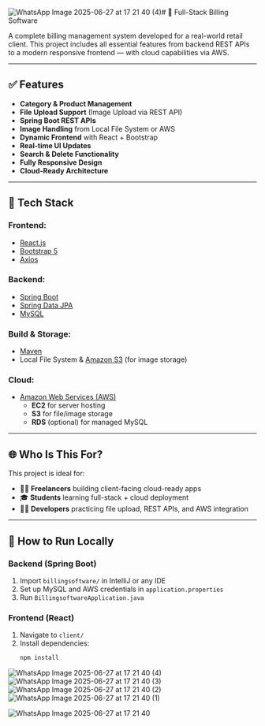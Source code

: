 ![WhatsApp Image 2025-06-27 at 17 21 40 (4)](https://github.com/user-attachments/assets/58988704-b7cf-4a87-a315-e530d992444f)# 🧾 Full-Stack Billing Software

A complete billing management system developed for a real-world retail client. This project includes all essential features from backend REST APIs to a modern responsive frontend — with cloud capabilities via AWS.

---

## ✅ Features

- **Category & Product Management**  
- **File Upload Support** (Image Upload via REST API)  
- **Spring Boot REST APIs**  
- **Image Handling** from Local File System or AWS  
- **Dynamic Frontend** with React + Bootstrap  
- **Real-time UI Updates**  
- **Search & Delete Functionality**  
- **Fully Responsive Design**  
- **Cloud-Ready Architecture**

---

## 🔧 Tech Stack

### Frontend:
- [React.js](w)
- [Bootstrap 5](w)
- [Axios](w)

### Backend:
- [Spring Boot](w)
- [Spring Data JPA](w)
- [MySQL](w)

### Build & Storage:
- [Maven](w)
- Local File System & [Amazon S3](w) (for image storage)

### Cloud:
- [Amazon Web Services (AWS)](w)  
  - **EC2** for server hosting  
  - **S3** for file/image storage  
  - **RDS** (optional) for managed MySQL

---

## 🌐 Who Is This For?

This project is ideal for:
- 🧑‍💻 **Freelancers** building client-facing cloud-ready apps  
- 🎓 **Students** learning full-stack + cloud deployment  
- 👨‍🔧 **Developers** practicing file upload, REST APIs, and AWS integration

---

## 🚀 How to Run Locally

### Backend (Spring Boot)
1. Import `billingsoftware/` in IntelliJ or any IDE
2. Set up MySQL and AWS credentials in `application.properties`
3. Run `BillingsoftwareApplication.java`

### Frontend (React)
1. Navigate to `client/`
2. Install dependencies:
   ```bash
   npm install

![WhatsApp Image 2025-06-27 at 17 21 40 (4)](https://github.com/user-attachments/assets/493a3ea2-f0d6-4b3f-9284-f1188efb488b)
![WhatsApp Image 2025-06-27 at 17 21 40 (3)](https://github.com/user-attachments/assets/b211bac4-cc5e-4891-8b1d-d50555ca8b9b)
![WhatsApp Image 2025-06-27 at 17 21 40 (2)](https://github.com/user-attachments/assets/0bfb80be-1844-4e13-882b-f3dad6a8947a)
![WhatsApp Image 2025-06-27 at 17 21 40 (1)](https://github.com/user-attachments/assets/898b3c13-c40c-498f-84fa-e3ceef0ade5c)

![WhatsApp Image 2025-06-27 at 17 21 40](https://github.com/user-attachments/assets/b0d8f1a4-5a3f-49b5-a212-81f5d109056a)

